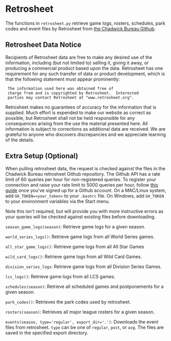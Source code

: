 # Retrosheet

The functions in `retrosheet.py` retrieve game logs, rosters, schedules, park codes and event files by Retrosheet from [the Chadwick Bureau Github](https://github.com/chadwickbureau/retrosheet).

## Retrosheet Data Notice

Recipients of Retrosheet data are free to make any desired use of
the information, including (but not limited to) selling it,
giving it away, or producing a commercial product based upon the
data.  Retrosheet has one requirement for any such transfer of
data or product development, which is that the following
statement must appear prominently:

     The information used here was obtained free of
     charge from and is copyrighted by Retrosheet.  Interested
     parties may contact Retrosheet at "www.retrosheet.org".

Retrosheet makes no guarantees of accuracy for the information
that is supplied. Much effort is expended to make our website
as correct as possible, but Retrosheet shall not be held
responsible for any consequences arising from the use the
material presented here. All information is subject to corrections
as additional data are received. We are grateful to anyone who
discovers discrepancies and we appreciate learning of the details.

## Extra Setup (Optional)

When pulling retrosheet data, the request is checked against the files in the Chadwick Bureau retrosheet Github repository. The Github API has a rate limit of 60 queries per hour for non-registered queries. To register your connection and raise your rate limit to 5000 queries per hour, follow [this guide](https://help.github.com/en/github/authenticating-to-github/creating-a-personal-access-token-for-the-command-line) once you've signed up for a Github account. On a MAC/Linux system, add `GH_TOKEN=<your_token>` to your `.bashrc` file. On Windows, add `GH_TOKEN` to your environment variables via the Start menu.

Note this isn't required, but will provide you with more instructive errors as your queries will be checked against existing files before downloading.

`season_game_logs(season)`: Retrieve game logs for a given season.

`world_series_logs()`: Retrieve game logs from all World Series games.

`all_star_game_logs()`: Retrieve game logs from all All Star Games

`wild_card_logs()`: Retrieve game logs from all Wild Card Games.

`division_series_logs`: Retrieve game logs from all Division Series Games.

`lcs_logs()`: Retrieve game logs from all LCS games.

`schedules(season)`: Retrieve all scheduled games and postponements for a given season.

`park_codes()`: Retrieves the park codes used by retrosheet.

`rosters(season)`: Retrieves all major league rosters for a given season.

`events(season, type='regular', export_dir='.')`: Downloads the event files from retrosheet. `type` can be one of `regular`, `post`, or `asg`. The files are saved in the specified export directory.
